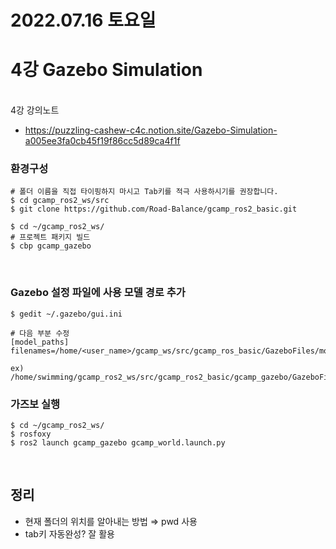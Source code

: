 # 2022.07.16 토요일
# 4강 Gazebo Simulation

<br/> 4강 강의노트
+ https://puzzling-cashew-c4c.notion.site/Gazebo-Simulation-a005ee3fa0cb45f19f86cc5d89ca4f1f


### 환경구성

```
# 폴더 이름을 직접 타이핑하지 마시고 Tab키를 적극 사용하시기를 권장합니다.
$ cd gcamp_ros2_ws/src
$ git clone https://github.com/Road-Balance/gcamp_ros2_basic.git

$ cd ~/gcamp_ros2_ws/
# 프로젝트 패키지 빌드
$ cbp gcamp_gazebo
```

<br/>

### Gazebo 설정 파일에 사용 모델 경로 추가
```
$ gedit ~/.gazebo/gui.ini

# 다음 부분 수정
[model_paths]
filenames=/home/<user_name>/gcamp_ws/src/gcamp_ros_basic/GazeboFiles/models

ex) /home/swimming/gcamp_ros2_ws/src/gcamp_ros2_basic/gcamp_gazebo/GazeboFiles/models
```

### 가즈보 실행 
```
$ cd ~/gcamp_ros2_ws/
$ rosfoxy
$ ros2 launch gcamp_gazebo gcamp_world.launch.py
```
<br/>

## 정리
+ 현재 폴더의 위치를 알아내는 방법 ⇒ pwd 사용
+ tab키 자동완성? 잘 활용